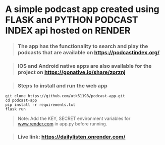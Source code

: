 # A simple podcast app created using FLASK and PYTHON PODCAST INDEX api hosted on RENDER

> ###  The app has the functionality to search and play the podcasts that are available on https://podcastindex.org/

>### IOS and Android native apps are also available for the project on https://gonative.io/share/zorznj


>### Steps to install and run the web app

    git clone https://github.com/utk61198/podcast-app.git
    cd podcast-app
    pip install -r requirements.txt
    flask run
 >Note: Add the KEY, SECRET environment variables for www.render.com in app.py before running.
 
 >### Live link: https://dailylisten.onrender.com/




